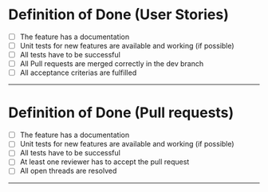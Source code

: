 # Definition of Done (User Stories)

- [ ] The feature has a documentation
- [ ] Unit tests for new features are available and working (if possible)
- [ ] All tests have to be successful
- [ ] All Pull requests are merged correctly in the dev branch
- [ ] All acceptance criterias are fulfilled

---
# Definition of Done (Pull requests)

- [ ] The feature has a documentation
- [ ] Unit tests for new features are available and working (if possible)
- [ ] All tests have to be successful
- [ ] At least one reviewer has to accept the pull request
- [ ] All open threads are resolved

---